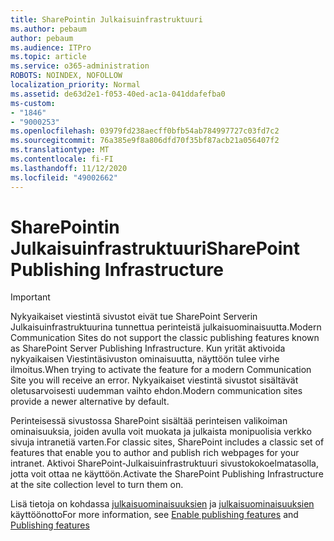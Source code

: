```yaml
---
title: SharePointin Julkaisuinfrastruktuuri
ms.author: pebaum
author: pebaum
ms.audience: ITPro
ms.topic: article
ms.service: o365-administration
ROBOTS: NOINDEX, NOFOLLOW
localization_priority: Normal
ms.assetid: de63d2e1-f053-40ed-ac1a-041ddafefba0
ms-custom:
- "1846"
- "9000253"
ms.openlocfilehash: 03979fd238aecff0bfb54ab784997727c03fd7c2
ms.sourcegitcommit: 76a385e9f8a806dfd70f35bf87acb21a056407f2
ms.translationtype: MT
ms.contentlocale: fi-FI
ms.lasthandoff: 11/12/2020
ms.locfileid: "49002662"
---
```

# <a name="sharepoint-publishing-infrastructure"></a><span data-ttu-id="7cf47-102">SharePointin Julkaisuinfrastruktuuri</span><span class="sxs-lookup"><span data-stu-id="7cf47-102">SharePoint Publishing Infrastructure</span></span>

> [!IMPORTANT]
> <span data-ttu-id="7cf47-103">Nykyaikaiset viestintä sivustot eivät tue SharePoint Serverin Julkaisuinfrastruktuurina tunnettua perinteistä julkaisuominaisuutta.</span><span class="sxs-lookup"><span data-stu-id="7cf47-103">Modern Communication Sites do not support the classic publishing features known as SharePoint Server Publishing Infrastructure.</span></span> <span data-ttu-id="7cf47-104">Kun yrität aktivoida nykyaikaisen Viestintäsivuston ominaisuutta, näyttöön tulee virhe ilmoitus.</span><span class="sxs-lookup"><span data-stu-id="7cf47-104">When trying to activate the feature for a modern Communication Site you will receive an error.</span></span> <span data-ttu-id="7cf47-105">Nykyaikaiset viestintä sivustot sisältävät oletusarvoisesti uudemman vaihto ehdon.</span><span class="sxs-lookup"><span data-stu-id="7cf47-105">Modern communication sites provide a newer alternative by default.</span></span>

<span data-ttu-id="7cf47-106">Perinteisessä sivustossa SharePoint sisältää perinteisen valikoiman ominaisuuksia, joiden avulla voit muokata ja julkaista monipuolisia verkko sivuja intranetiä varten.</span><span class="sxs-lookup"><span data-stu-id="7cf47-106">For classic sites, SharePoint includes a classic set of features that enable you to author and publish rich webpages for your intranet.</span></span> <span data-ttu-id="7cf47-107">Aktivoi SharePoint-Julkaisuinfrastruktuuri sivustokokoelmatasolla, jotta voit ottaa ne käyttöön.</span><span class="sxs-lookup"><span data-stu-id="7cf47-107">Activate the SharePoint Publishing Infrastructure at the site collection level to turn them on.</span></span>

<span data-ttu-id="7cf47-108">Lisä tietoja on kohdassa [julkaisuominaisuuksien](https://support.office.com/article/Enable-publishing-features-479677A6-8B33-4AC7-907D-071C1C7E4518) ja [julkaisuominaisuuksien](https://support.office.com/article/Features-enabled-in-a-SharePoint-Online-publishing-site-3AB3810C-3C2C-4361-9D0E-0CBE666EA0B0?wt.mc_id=O365_Portal_MMaven#__toc336865553) käyttöönotto</span><span class="sxs-lookup"><span data-stu-id="7cf47-108">For more information, see [Enable publishing features](https://support.office.com/article/Enable-publishing-features-479677A6-8B33-4AC7-907D-071C1C7E4518) and [Publishing features](https://support.office.com/article/Features-enabled-in-a-SharePoint-Online-publishing-site-3AB3810C-3C2C-4361-9D0E-0CBE666EA0B0?wt.mc_id=O365_Portal_MMaven#__toc336865553)</span></span>
